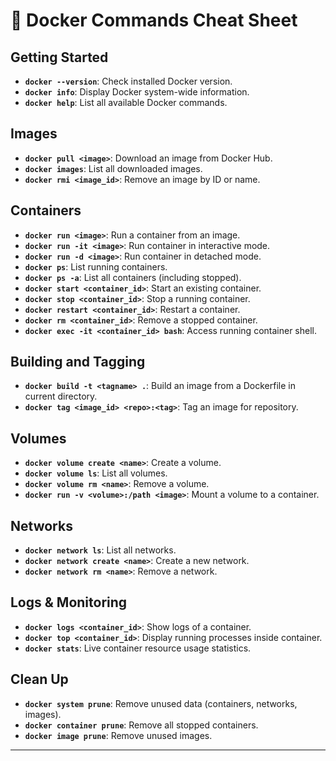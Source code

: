 # 🐳 Docker Commands Cheat Sheet

## Getting Started
- **`docker --version`**: Check installed Docker version.
- **`docker info`**: Display Docker system-wide information.
- **`docker help`**: List all available Docker commands.

## Images
- **`docker pull <image>`**: Download an image from Docker Hub.
- **`docker images`**: List all downloaded images.
- **`docker rmi <image_id>`**: Remove an image by ID or name.

## Containers
- **`docker run <image>`**: Run a container from an image.
- **`docker run -it <image>`**: Run container in interactive mode.
- **`docker run -d <image>`**: Run container in detached mode.
- **`docker ps`**: List running containers.
- **`docker ps -a`**: List all containers (including stopped).
- **`docker start <container_id>`**: Start an existing container.
- **`docker stop <container_id>`**: Stop a running container.
- **`docker restart <container_id>`**: Restart a container.
- **`docker rm <container_id>`**: Remove a stopped container.
- **`docker exec -it <container_id> bash`**: Access running container shell.

## Building and Tagging
- **`docker build -t <tagname> .`**: Build an image from a Dockerfile in current directory.
- **`docker tag <image_id> <repo>:<tag>`**: Tag an image for repository.

## Volumes
- **`docker volume create <name>`**: Create a volume.
- **`docker volume ls`**: List all volumes.
- **`docker volume rm <name>`**: Remove a volume.
- **`docker run -v <volume>:/path <image>`**: Mount a volume to a container.

## Networks
- **`docker network ls`**: List all networks.
- **`docker network create <name>`**: Create a new network.
- **`docker network rm <name>`**: Remove a network.

## Logs & Monitoring
- **`docker logs <container_id>`**: Show logs of a container.
- **`docker top <container_id>`**: Display running processes inside container.
- **`docker stats`**: Live container resource usage statistics.

## Clean Up
- **`docker system prune`**: Remove unused data (containers, networks, images).
- **`docker container prune`**: Remove all stopped containers.
- **`docker image prune`**: Remove unused images.

---
